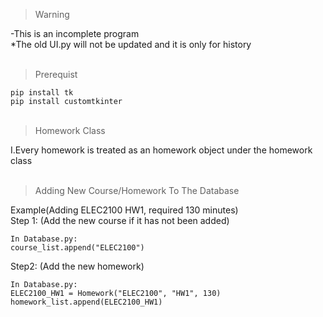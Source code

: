 >Warning

-This is an incomplete program<br/>
*The old UI.py will not be updated and it is only for history<br/><br/>
>Prerequist

```pip install tk```<br/>
```pip install customtkinter```<br/><br/>

>Homework Class

I.Every homework is treated as an homework object under the homework class<br/><br/>

>Adding New Course/Homework To The Database

Example(Adding ELEC2100 HW1, required 130 minutes)<br />
Step 1: (Add the new course if it has not been added)<br/>
```
In Database.py:
course_list.append("ELEC2100")
```

Step2: (Add the new homework)
```
In Database.py:
ELEC2100_HW1 = Homework("ELEC2100", "HW1", 130)
homework_list.append(ELEC2100_HW1)
```
